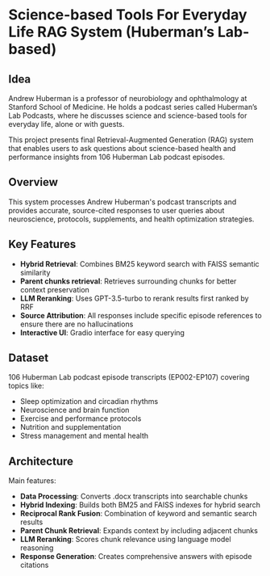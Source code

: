 # Science-based Tools For Everyday Life RAG System (Huberman’s Lab-based)

## Idea

Andrew Huberman is a professor of neurobiology and ophthalmology at Stanford School of Medicine. He holds a podcast series called Huberman’s Lab Podcasts, where he discusses science and science-based tools for everyday life, alone or with guests.

This project presents final Retrieval-Augmented Generation (RAG) system that enables users to ask questions about science-based health and performance insights from 106 Huberman Lab podcast episodes.

## Overview
This system processes Andrew Huberman's podcast transcripts and provides accurate, source-cited responses to user queries about neuroscience, protocols, supplements, and health optimization strategies.


## Key Features

- **Hybrid Retrieval**: Combines BM25 keyword search with FAISS semantic similarity
- **Parent chunks retrieval**: Retrieves surrounding chunks for better context preservation
- **LLM Reranking**: Uses GPT-3.5-turbo to rerank results first ranked by RRF
- **Source Attribution**: All responses include specific episode references to ensure there are no hallucinations
- **Interactive UI**: Gradio interface for easy querying

## Dataset

106 Huberman Lab podcast episode transcripts (EP002-EP107) covering topics like:

- Sleep optimization and circadian rhythms
- Neuroscience and brain function
- Exercise and performance protocols
- Nutrition and supplementation
- Stress management and mental health

## Architecture

Main features:

- **Data Processing**: Converts .docx transcripts into searchable chunks
- **Hybrid Indexing**: Builds both BM25 and FAISS indexes for hybrid search
- **Reciprocal Rank Fusion**: Combination of keyword and semantic search results
- **Parent Chunk Retrieval**: Expands context by including adjacent chunks
- **LLM Reranking**: Scores chunk relevance using language model reasoning
- **Response Generation**: Creates comprehensive answers with episode citations


